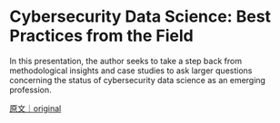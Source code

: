 
# Cybersecurity Data Science: Best Practices from the Field

In this presentation, the author seeks to take a step back from methodological insights and case studies to ask larger questions concerning the status of cybersecurity data science as an emerging profession.

[原文｜original](https://insights.sei.cmu.edu/library/cybersecurity-data-science-best-practices-from-the-field/)
        